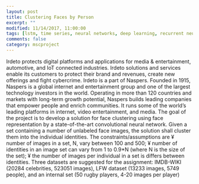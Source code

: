 ```yaml
---
layout: post
title: Clustering Faces by Person 
excerpt: ""
modified: 11/14/2017, 11:00:00
tags: [lstm, time series, neural networks, deep learning, recurrent neural networks, pedestrian tracking, trajectory modelling]
comments: false
category: mscproject
---
```


Irdeto protects digital platforms and applications for media & entertainment, automotive, and IoT connected industries. Irdeto solutions and services enable its customers to protect their brand and revenues, create new offerings and fight cybercrime. Irdeto is a part of Naspers. Founded in 1915, Naspers is a global internet and entertainment group and one of the largest technology investors in the world. Operating in more than 120 countries and markets with long-term growth potential, Naspers builds leading companies that empower people and enrich communities. It runs some of the world’s leading platforms in internet, video entertainment, and media.
The goal of the project is to develop a solution for face clustering using face representation by a state-of-the-art convolutional neural network. Given a set containing a number of unlabeled face images, the solution shall cluster them into the individual identities. The constraints/assumptions are
¥	number of images in a set, N, vary between 100 and 500;
¥	number of identities in an image set can vary from 1 to 0.9*N (where N is the size of the set);
¥	the number of images per individual in a set is differs between identities.
Three datasets are suggested for the assignment: IMDB-WIKI (20284 celebrities, 523051 images), LFW dataset (13233 images, 5749 people), and an internal set (50 rugby players, 4-20 images per player) 
